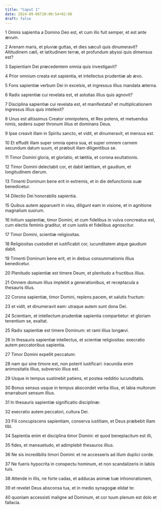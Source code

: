 ```yaml
---
title: "Caput 1"
date: 2024-09-06T20:00:54+02:00
draft: false
---
```



1 Omnis sapientia a Domino Deo est, et cum illo fuit semper, et est ante ævum.

2 Arenam maris, et pluviæ guttas, et dies sæculi quis dinumeravit? Altitudinem cæli, et latitudinem terræ, et profundum abyssi quis dimensus est?

3 Sapientiam Dei præcedentem omnia quis investigavit?

4 Prior omnium creata est sapientia, et intellectus prudentiæ ab ævo.

5 Fons sapientiæ verbum Dei in excelsis, et ingressus illius mandata æterna.

6 Radix sapientiæ cui revelata est, et astutias illius quis agnovit?

7 Disciplina sapientiæ cui revelata est, et manifestata? et multiplicationem ingressus illius quis intellexit?

8 Unus est altissimus Creator omnipotens, et Rex potens, et metuendus nimis, sedens super thronum illius et dominans Deus.

9 Ipse creavit illam in Spiritu sancto, et vidit, et dinumeravit, et mensus est.

10 Et effudit illam super omnia opera sua, et super omnem carnem secundum datum suum, et præbuit illam diligentibus se.

11 Timor Domini gloria, et gloriatio, et lætitia, et corona exultationis.

12 Timor Domini delectabit cor, et dabit lætitiam, et gaudium, et longitudinem dierum.

13 Timenti Dominum bene erit in extremis, et in die defunctionis suæ benedicetur.

14 Dilectio Dei honorabilis sapientia.

15 Quibus autem apparuerit in visu, diligunt eam in visione, et in agnitione magnalium suorum.

16 Initium sapientiæ, timor Domini, et cum fidelibus in vulva concreatus est, cum electis feminis graditur, et cum iustis et fidelibus agnoscitur.

17 Timor Domini, scientiæ religiositas.

18 Religiositas custodiet et iustificabit cor, iucunditatem atque gaudium dabit.

19 Timenti Dominum bene erit, et in diebus consummationis illius benedicetur.

20 Plenitudo sapientiæ est timere Deum, et plenitudo a fructibus illius.

21 Omnem domum illius implebit a generationibus, et receptacula a thesauris illius.

22 Corona sapientiæ, timor Domini, replens pacem, et salutis fructum:

23 et vidit, et dinumeravit eam: utraque autem sunt dona Dei.

24 Scientiam, et intellectum prudentiæ sapientia compartietur: et gloriam tenentium se, exaltat.

25 Radix sapientiæ est timere Dominum: et rami illius longævi.

26 In thesauris sapientiæ intellectus, et scientiæ religiositas: execratio autem peccatoribus sapientia.

27 Timor Domini expellit peccatum:

28 nam qui sine timore est, non poterit iustificari: iracundia enim animositatis illius, subversio illius est.

29 Usque in tempus sustinebit patiens, et postea redditio iucunditatis.

30 Bonus sensus usque in tempus abscondet verba illius, et labia multorum enarrabunt sensum illius.

31 In thesauris sapientiæ significatio disciplinæ:

32 execratio autem peccatori, cultura Dei.

33 Fili concupiscens sapientiam, conserva iustitiam, et Deus præbebit illam tibi.

34 Sapientia enim et disciplina timor Domini: et quod beneplacitum est illi,

35 fides, et mansuetudo, et adimplebit thesauros illius.

36 Ne sis incredibilis timori Domini: et ne accesseris ad illum duplici corde.

37 Ne fueris hypocrita in conspectu hominum, et non scandalizeris in labiis tuis.

38 Attende in illis, ne forte cadas, et adducas animæ tuæ inhonorationem,

39 et revelet Deus absconsa tua, et in medio synagogæ elidat te:

40 quoniam accessisti maligne ad Dominum, et cor tuum plenum est dolo et fallacia.

